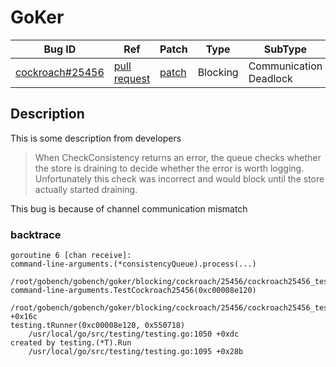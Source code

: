 # GoKer

| Bug ID|  Ref | Patch | Type | SubType | SubsubType |
| ----  | ---- | ----  | ---- | ---- | ---- |
|[cockroach#25456]|[pull request]|[patch]| Blocking | Communication Deadlock | Channel |

[cockroach#25456]:(cockroach25456_test.go)
[patch]:https://github.com/cockroachdb/cockroach/pull/25456/files
[pull request]:https://github.com/cockroachdb/cockroach/pull/25456
 
## Description


This is some description from developers

> When CheckConsistency returns an error, the queue checks whether the
  store is draining to decide whether the error is worth logging.
  Unfortunately this check was incorrect and would block until the store
  actually started draining.

This bug is because of channel communication mismatch

### backtrace

```
goroutine 6 [chan receive]:
command-line-arguments.(*consistencyQueue).process(...)
	/root/gobench/gobench/goker/blocking/cockroach/25456/cockroach25456_test.go:51
command-line-arguments.TestCockroach25456(0xc00008e120)
	/root/gobench/gobench/goker/blocking/cockroach/25456/cockroach25456_test.go:77 +0x16c
testing.tRunner(0xc00008e120, 0x550718)
	/usr/local/go/src/testing/testing.go:1050 +0xdc
created by testing.(*T).Run
	/usr/local/go/src/testing/testing.go:1095 +0x28b
```